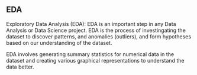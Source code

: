## EDA

Exploratory Data Analysis (EDA):
EDA is an important step in any Data Analysis or Data Science project. EDA is the process of investingating the dataset to discover patterns, and anomalies (outliers), and form hypotheses based on our understanding of the dataset.


EDA involves generating summary statistics for numerical data in the dataset and creating various graphical representations to understand the data better.

